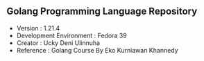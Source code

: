 ## Golang Programming Language Repository
 - Version : 1.21.4
 - Development Environment : Fedora 39
 - Creator : Ucky Deni Ulinnuha
 - Reference : Golang Course By Eko Kurniawan Khannedy